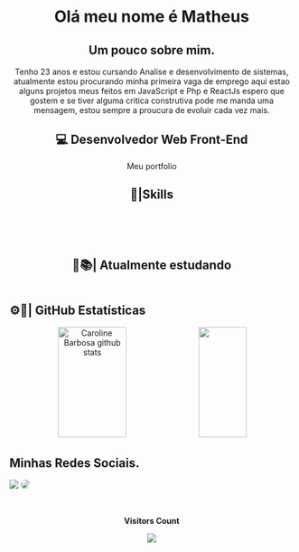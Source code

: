 
<div align="center">  
<h1> Olá meu nome é Matheus</h1>
</div>

<div align="center">
<h2>Um pouco sobre mim.</h2>
<p>
Tenho 23 anos e estou cursando Analise e desenvolvimento de sistemas, atualmente estou procurando minha primeira vaga de emprego
aqui estao alguns projetos meus feitos em JavaScript e Php e ReactJs espero que gostem e se tiver alguma critica construtiva pode me manda uma mensagem, estou sempre a proucura de evoluir cada vez mais.


</p>

<h2>💻 Desenvolvedor Web Front-End</h1>
    <p>Meu portfolio</p>
   

<h2>🧩|Skills</h2>

</div>
<div  align="center" style="display:inline_block" ><br/>
    <img src="https://img.shields.io/badge/HTML5-E34F26?style=for-the-badge&logo=html5&logoColor=white" alt="">
    <img src="https://img.shields.io/badge/CSS3-1572B6?style=for-the-badge&logo=css3&logoColor=white" alt="">
    <img src="https://img.shields.io/badge/JavaScript-F7DF1E?style=for-the-badge&logo=javascript&logoColor=black" alt="">
    <img src="https://img.shields.io/badge/React-20232A?style=for-the-badge&logo=react&logoColor=61DAFB" alt="">
    <img src="https://img.shields.io/badge/PHP-777BB4?style=for-the-badge&logo=php&logoColor=white" alt="">
        
</div>
<div  align="center" style="display:inline_block" ><br/>
<h2>📝📚| Atualmente estudando</h2>
    <img src="https://img.shields.io/badge/React-20232A?style=for-the-badge&logo=react&logoColor=61DAFB" alt="">
    
 </div>   

<h2>⚙️🔧| GitHub Estatísticas</h2>


<div align="center">  
  <img width="49%" height="195px" src="https://github-readme-stats.vercel.app/api?username=matheusales1&show_icons=true&count_private=true&hide_border=true&title_color=ff91a4&icon_color=ff91a4&text_color=c9d1d9&bg_color=0d1117" alt="Caroline Barbosa github stats" /> 
  <img width="41%" height="195px" src="https://github-readme-stats.vercel.app/api/top-langs/?username=matheusales1&layout=compact&hide_border=true&title_color=ff91a4&text_color=ff91a4&bg_color=0d1117" />
</div>


## Minhas Redes Sociais.

<a href = "mailto:cmp.1a.matheusalesbr@gmail.com"> <img src="https://img.shields.io/badge/-Gmail-%23333?style=for-the-badge&logo=gmail&logoColor=white" target="_blank"></a>
<a href="https://www.linkedin.com/in/matheussalesbr/" target="_blank"><img src="https://img.shields.io/badge/-LinkedIn-%230077B5?style=for-the-badge&logo=linkedin&logoColor=white" style="border-radius: 30px" target="_blank"></a> 
 </div>

<div align="center">
<br><p align="centre"><b>Visitors Count</b></p>  
<p align="center"><img align="center" src="https://profile-counter.glitch.me/{matheusales1}/count.svg" /></p> 
<br>
</div>



